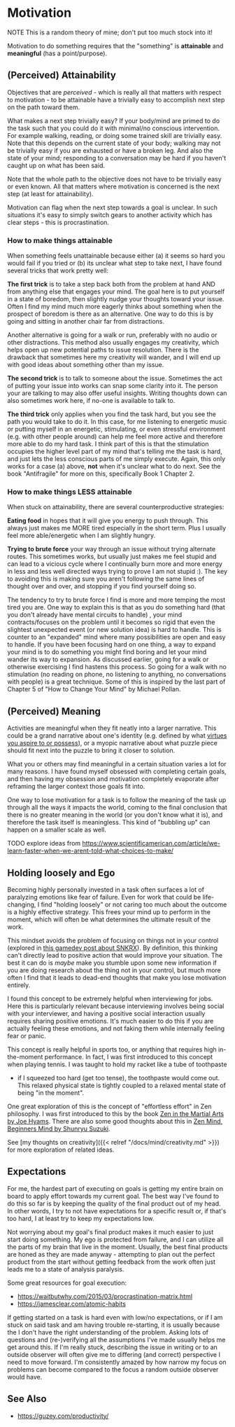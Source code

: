 # Motivation

NOTE This is a random theory of mine; don't put too much stock into it!

Motivation to do something requires that the "something" is **attainable**
and **meaningful** (has a point/purpose).  

## (Perceived) Attainability

Objectives that are *perceived* - which is really all that matters with respect
to motivation - to be attainable have a trivially easy to accomplish next step
on the path toward them.  

What makes a next step trivially easy?  If your body/mind are primed to do the
task such that you could do it with minimal/no conscious intervention.  For
example walking, reading, or doing some trained skill are trivially easy.  Note
that this depends on the current state of your body; walking may not be
trivially easy if you are exhausted or have a broken leg.  And also the state
of your mind; responding to a conversation may be hard if you haven't caught up
on what has been said.

Note that the whole path to the objective does not have to be trivially easy or
even known.  All that matters where motivation is concerned is the next step
(at least for attainability).

Motivation can flag when the next step towards a goal is unclear.  In such
situations it's easy to simply switch gears to another activity which has clear
steps - this is procrastination.

### How to make things attainable

When something feels unattainable because either (a) it seems so hard you would
fail if you tried or (b) its unclear what step to take next, I have found
several tricks that work pretty well:

**The first trick** is to take a step back both from the problem at hand AND
from anything else that engages your mind.  The goal here is to put yourself in
a state of boredom, then slightly nudge your thoughts toward your issue.  Often
I find my mind much more eagerly thinks about something when the prospect of
boredom is there as an alternative.  One way to do this is by going and sitting
in another chair far from distractions.  

Another alternative is going for a walk or run, preferably with no audio or
other distractions.  This method also usually engages my creativity, which
helps open up new potential paths to issue resolution.  There is the drawback
that sometimes here my creativity will wander, and I will end up with good
ideas about something other than my issue.

**The second trick** is to talk to someone about the issue.  Sometimes the act
of putting your issue into works can snap some clarity into it.  The person
your are talking to may also offer useful insights.  Writing thoughts down can
also sometimes work here, if no-one is available to talk to.

**The third trick** only applies when you find the task hard, but you see the
path you would take to do it.  In this case, for me listening to energetic
music or putting myself in an energetic, stimulating, or even stressful
environment (e.g. with other people around) can help me feel more active and
therefore more able to do my hard task.  I think part of this is that the
stimulation occupies the higher level part of my mind that's telling me the
task is hard, and just lets the less conscious parts of me simply execute.
Again, this only works for a case (a) above, **not** when it's unclear what to
do next.  See the book "Antifragile" for more on this, specifically Book 1
Chapter 2.

### How to make things LESS attainable

When stuck on attainability, there are several counterproductive strategies:

**Eating food** in hopes that it will give you energy to push through.  This
always just makes me MORE tired especially in the short term.  Plus I usually
feel more able/energetic when I am slightly hungry.

**Trying to brute force** your way through an issue without trying alternate
routes.  This sometimes works, but usually just makes me feel stupid and can
lead to a vicious cycle where I continually burn more and more energy in less
and less well directed ways trying to prove I am not stupid :).  The key to
avoiding this is making sure you aren't following the same lines of thought
over and over, and stopping if you find yourself doing so.

The tendency to try to brute force I find is more and more temping the most
tired you are.  One way to explain this is that as you do something hard (that
you don't already have mental circuits to handle) , your mind contracts/focuses
on the problem until it becomes so rigid that even the slightest unexpected
event (or new solution idea) is hard to handle.  This is counter to an
"expanded" mind where many possibilities are open and easy to handle.  If you
have been focusing hard on one thing, a way to expand your mind is to do
something you might find boring and let your mind wander its way to expansion.
As discussed earlier, going for a walk or otherwise exercising I find hastens
this process.  So going for a walk with no stimulation (no reading on phone, no
listening to anything, no conversations with people) is a great technique.
Some of this is inspired by the last part of Chapter 5 of "How to Change Your
Mind" by Michael Pollan.


## (Perceived) Meaning

Activities are meaningful when they fit neatly into a larger narrative.  This
could be a grand narrative about one's identity (e.g. defined by what [virtues
you aspire to or possess](https://www.viacharacter.org/character-strengths)),
or a myopic narrative about what puzzle piece should fit next into the puzzle
to bring it closer to solution.

What you or others may find meaningful in a certain situation varies a lot for
many reasons.  I have found myself obsessed with completing certain goals, and
then having my obsession and motivation completely evaporate after reframing
the larger context those goals fit into.  

One way to lose motivation for a task is to follow the meaning of the task up
through all the ways it impacts the world, coming to the final conclusion that
there is no greater meaning in the world (or you don't know what it is), and
therefore the task itself is meaningless.  This kind of "bubbling up" can
happen on a smaller scale as well.

TODO explore ideas from https://www.scientificamerican.com/article/we-learn-faster-when-we-arent-told-what-choices-to-make/


## Holding loosely and Ego

Becoming highly personally invested in a task often surfaces a lot of
paralyzing emotions like fear of failure. Even for work that could be
life-changing, I find "holding loosely" or not caring too much about the
outcome is a highly effective strategy.  This frees your mind up to perform in
the moment, which will often be what determines the ultimate result of the
work.

This mindset avoids the problem of focusing on things not in your control
(explored in [this gamedev post about
SNKRX](https://www.a327ex.com/posts/snkrx_log/#control)). By definition, this
thinking can't directly lead to positive action that would improve your
situation. The best it can do is _maybe_ make you stumble upon some new
information if you are doing research about the thing not in your control, but
much more often I find that it leads to dead-end thoughts that make you lose
motivation entirely.

I found this concept to be extremely helpful when interviewing for jobs. Here
this is particularly relevant because interviewing involves being social with
your interviewer, and having a positive social interaction usually requires
sharing positive emotions.  It's much easier to do this if you are actually
feeling these emotions, and not faking them while internally feeling fear or
panic.

This concept is really helpful in sports too, or anything that requires high
in-the-moment performance.  In fact, I was first introduced to this concept
when playing tennis.  I was taught to hold my racket like a tube of toothpaste
- if I squeezed too hard (get too tense), the toothpaste would come out.  This
  relaxed physical state is tightly coupled to a relaxed mental state of being
  "in the moment". 

One great exploration of this is the concept of "effortless effort" in Zen
philosophy.  I was first introduced to this by the book [Zen in the Martial
Arts by Joe
Hyams](https://www.goodreads.com/book/show/424340.Zen_in_the_Martial_Arts).
There are also some good thoughts about this in [Zen Mind, Beginners Mind by
Shunryu Suzuki](https://en.wikipedia.org/wiki/Zen_Mind,_Beginner%27s_Mind).

See [my thoughts on creativity]({{< relref "/docs/mind/creativity.md" >}}) for
more exploration of related ideas.

## Expectations

For me, the hardest part of executing on goals is getting my entire brain on
board to apply effort towards my current goal.  The best way I've found to do
this so far is by keeping the quality of the final product out of my head.  In
other words, I try to not have expectations for a specific result or, if that's
too hard, I at least try to keep my expectations low.

Not worrying about my goal's final product makes it much easier to just start
doing something.  My ego is protected from failure, and I can utilize all the
parts of my brain that live in the moment.  Usually, the best final products
are honed as they are made anyway - attempting to plan out the perfect product
from the start without getting feedback from the work often just leads me to a
state of analysis paralysis.

Some great resources for goal execution:

 - https://waitbutwhy.com/2015/03/procrastination-matrix.html
 - https://jamesclear.com/atomic-habits

If getting started on a task is hard even with low/no expectations, or if I am
stuck on said task and am having trouble re-starting, it is usually because the
I don't have the right understanding of the problem.  Asking lots of questions
and (re-)verifying all the assumptions I've made usually helps me get around
this.  If I'm really stuck, describing the issue in writing or to an outside
observer will often give me to differing (and correct) perspective I need to
move forward. I'm consistently amazed by how narrow my focus on problems can
become compared to the focus a random outside observer would have.

## See Also

 - https://guzey.com/productivity/
